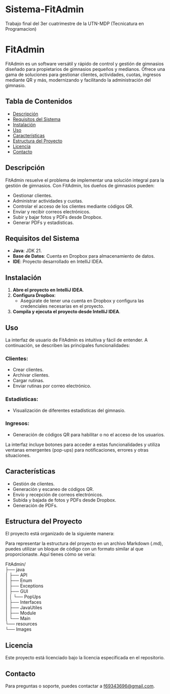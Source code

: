 # Sistema-FitAdmin
Trabajo final del 3er cuatrimestre de la UTN-MDP (Tecnicatura en Programacion)

# FitAdmin

FitAdmin es un software versátil y rápido de control y gestión de gimnasios diseñado para propietarios de gimnasios pequeños y medianos. Ofrece una gama de soluciones para gestionar clientes, actividades, cuotas, ingresos mediante QR y más, modernizando y facilitando la administración del gimnasio.

## Tabla de Contenidos
- [Descripción](#descripción)
- [Requisitos del Sistema](#requisitos-del-sistema)
- [Instalación](#instalación)
- [Uso](#uso)
- [Características](#características)
- [Estructura del Proyecto](#estructura-del-proyecto)
- [Licencia](#licencia)
- [Contacto](#contacto)

## Descripción

FitAdmin resuelve el problema de implementar una solución integral para la gestión de gimnasios. Con FitAdmin, los dueños de gimnasios pueden:

- Gestionar clientes.
- Administrar actividades y cuotas.
- Controlar el acceso de los clientes mediante códigos QR.
- Enviar y recibir correos electrónicos.
- Subir y bajar fotos y PDFs desde Dropbox.
- Generar PDFs y estadísticas.

## Requisitos del Sistema

- **Java**: JDK 21.
- **Base de Datos**: Cuenta en Dropbox para almacenamiento de datos.
- **IDE**: Proyecto desarrollado en IntelliJ IDEA.

## Instalación

1. **Abre el proyecto en IntelliJ IDEA**.
2. **Configura Dropbox**:
   - Asegúrate de tener una cuenta en Dropbox y configura las credenciales necesarias en el proyecto.
3. **Compila y ejecuta el proyecto desde IntelliJ IDEA**.

## Uso

La interfaz de usuario de FitAdmin es intuitiva y fácil de entender. A continuación, se describen las principales funcionalidades:

### Clientes:
- Crear clientes.
- Archivar clientes.
- Cargar rutinas.
- Enviar rutinas por correo electrónico.

### Estadísticas:
- Visualización de diferentes estadísticas del gimnasio.

### Ingresos:
- Generación de códigos QR para habilitar o no el acceso de los usuarios.

La interfaz incluye botones para acceder a estas funcionalidades y utiliza ventanas emergentes (pop-ups) para notificaciones, errores y otras situaciones.

## Características

- Gestión de clientes.
- Generación y escaneo de códigos QR.
- Envío y recepción de correos electrónicos.
- Subida y bajada de fotos y PDFs desde Dropbox.
- Generación de PDFs.

## Estructura del Proyecto

El proyecto está organizado de la siguiente manera:


Para representar la estructura del proyecto en un archivo Markdown (.md), puedes utilizar un bloque de código con un formato similar al que proporcionaste. Aquí tienes cómo se vería:


FitAdmin/  
├── java  
│   ├── API  
│   ├── Enum  
│   ├── Exceptions  
│   ├── GUI  
│   │   └── PopUps  
│   ├── Interfaces  
│   ├── JavaUtiles  
│   ├── Module  
│   └── Main  
└── resources  
    └── Images  
    
## Licencia

Este proyecto está licenciado bajo la licencia especificada en el repositorio.

## Contacto

Para preguntas o soporte, puedes contactar a f69343696@gmail.com. 

